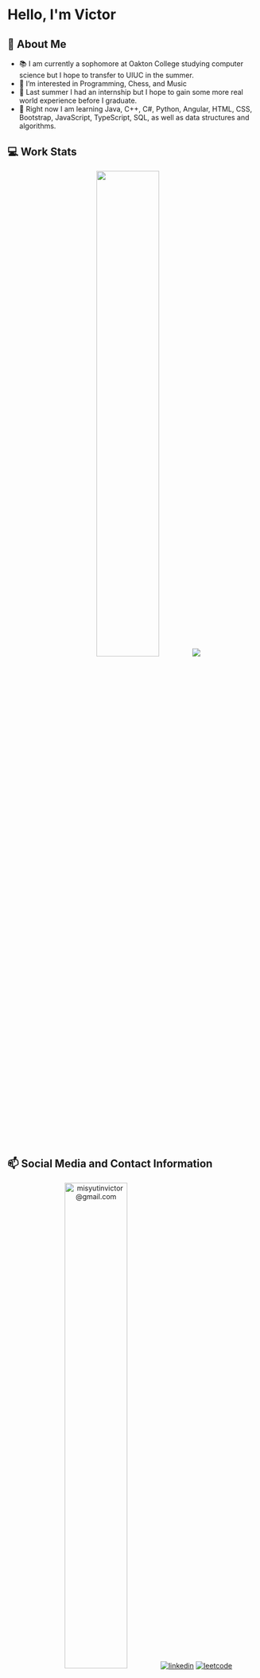 # Hello, I'm Victor
## 👋 About Me
- 📚 I am currently a sophomore at Oakton College studying computer science but I hope to transfer to UIUC in the summer.
- 👀 I’m interested in Programming, Chess, and Music
- 📝 Last summer I had an internship but I hope to gain some more real world experience before I graduate.
- 🌱 Right now I am learning Java, C++, C#, Python, Angular, HTML, CSS, Bootstrap, JavaScript, TypeScript, SQL, as well as data structures and algorithms.
## 💻 Work Stats
<p align="center">
  <img height="50%" width="auto" src ="https://github-readme-stats.vercel.app/api/top-langs/?username=victormisyutin&layout=compact&hide_border=true&theme=darcula&bg_color=00000000&langs_count=6&hide=jupyter%20notebook,tex,css,php&exclude_repo=Pacman-AI">
  <img src ="https://github-readme-streak-stats.herokuapp.com?user=victormisyutin&theme=darcula&hide_border=true&background=FFFFFF00">
  <br>
</p>

## 📫 Social Media and Contact Information 
<p align="center">
  <a href="mailto: abc@example.com"><img alt="misyutinvictor@gmail.com" height="50%" src="https://img.shields.io/badge/Gmail-D14836?style=for-the-badge&logo=gmail&logoColor=white"></a>
  <a href="https://www.linkedin.com/in/victor-misyutin/"><img alt="linkedin" src="https://img.shields.io/badge/LinkedIn-0077B5?style=for-the-badge&logo=linkedin&logoColor=white"></a>
  <a href="https://leetcode.com/VictorMisyutin/"><img alt="leetcode" src="https://img.shields.io/badge/-LeetCode-FFA116?style=for-the-badge&logo=LeetCode&logoColor=black"></a>
  <br>
  <img alt="ViewCount" src="https://views.whatilearened.today/views/github/victormisyutin/victormisyutin.svg" />
</p>
<!--
Supercow256/Supercow256 is a ✨ special ✨ repository because its `README.md` (this file) appears on your GitHub profile.
You can click the Preview link to take a look at your changes.
--->
